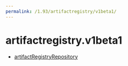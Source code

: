 ```yaml
---
permalink: /1.93/artifactregistry/v1beta1/
---
```


# artifactregistry.v1beta1



* [artifactRegistryRepository](artifactRegistryRepository.md)
